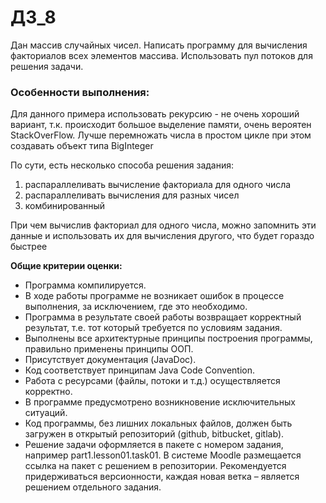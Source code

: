 # ДЗ_8
Дан массив случайных чисел. Написать программу для вычисления факториалов всех элементов массива. Использовать пул потоков для решения задачи.

### Особенности выполнения:

Для данного примера использовать рекурсию - не очень хороший вариант, т.к. происходит большое выделение памяти, очень вероятен StackOverFlow. Лучше перемножать числа в простом цикле при этом создавать объект типа BigInteger

По сути, есть несколько способа решения задания:

1) распараллеливать вычисление факториала для одного числа
2) распараллеливать вычисления для разных чисел
3) комбинированный

При чем вычислив факториал для одного числа, можно запомнить эти данные и использовать их для вычисления другого, что будет гораздо быстрее

**Общие критерии оценки:**
* Программа компилируется.
* В ходе работы программе не возникает ошибок в процессе выполнения, за исключением, где это необходимо.
* Программа в результате своей работы возвращает корректный результат, т.е. тот который требуется по условиям задания.
* Выполнены все архитектурные принципы построения программы, правильно применены принципы ООП.
* Присутствует документация (JavaDoc).
* Код соответствует принципам Java Code Convention.
* Работа с ресурсами (файлы, потоки и т.д.) осуществляется корректно.
* В программе предусмотрено возникновение исключительных ситуаций.
* Код программы, без лишних локальных файлов, должен быть загружен в открытый репозиторий (github, bitbucket, gitlab).
* Решение задачи оформляется в пакете с номером задания, например part1.lesson01.task01. В системе Moodle размещается ссылка на пакет с решением в репозитории.  Рекомендуется придерживаться версионности, каждая новая ветка – является решением отдельного задания.
